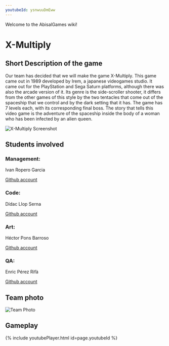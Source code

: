 ```yaml
---
youtubeId: ysnwuuDmEww
---
```

Welcome to the AbisalGames wiki!

# X-Multiply

## Short Description of the game

Our team has decided that we will make the game X-Multiply. This game came out in 1989 developed by Irem, a japanese videogames studio. It came out for the PlayStation and Sega Saturn platforms, although there was also the arcade version of it. Its genre is the side-scroller shooter, it differs from the other games of this style by the two tentacles that come out of the spaceship that we control and by the dark setting that it has. The game has 7 levels each, with its corresponding final boss. The story that tells this video game is the adventure of the spaceship inside the body of a woman who has been infected by an alien queen.

![X-Multiply Screenshot](http://www.theisozone.com/images/screens/playstation-43150-31334417703.png)


## Students involved

### Management:
Ivan Ropero Garcia

[Github account](https://github.com/RoperoIvan)

### Code:
Dídac Llop Serna

[Github account](https://github.com/didaclis)

### Art:
Héctor Pons Barroso

[Github account](https://github.com/hectorpb32)

### QA:
Enric Pérez Rifà

[Github account](https://github.com/PerezEnric)

## Team photo
![Team Photo](https://i.imgur.com/g5eWiot.jpg)

## Gameplay
{% include youtubePlayer.html id=page.youtubeId %}

